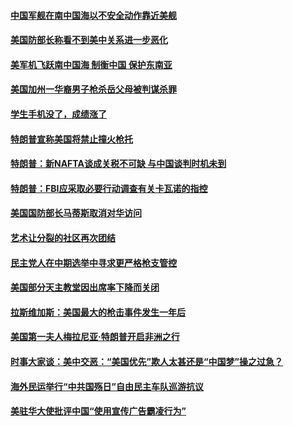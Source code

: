 #### [中国军舰在南中国海以不安全动作靠近美舰](../pages/zg_yre_rvq/4595977.md) 

#### [美国防部长称看不到美中关系进一步恶化](../pages/zg_yre_rvq/4595956.md) 

#### [美军机飞跃南中国海 制衡中国 保护东南亚](../pages/zg_yre_rvq/4595910.md) 

#### [美国加州一华裔男子枪杀岳父母被判谋杀罪](../pages/zg_yre_rvq/4595741.md) 

#### [学生手机没了，成绩涨了](../pages/zg_yre_rvq/4595699.md) 

#### [特朗普宣称美国将禁止撞火枪托](../pages/zg_yre_rvq/4595264.md) 

#### [特朗普：新NAFTA谈成关税不可缺 与中国谈判时机未到 ](../pages/zg_yre_rvq/4595222.md) 

#### [特朗普：FBI应采取必要行动调查有关卡瓦诺的指控 ](../pages/zg_yre_rvq/4595133.md) 

#### [美国国防部长马蒂斯取消对华访问](../pages/zg_yre_rvq/4595124.md) 

#### [艺术让分裂的社区再次团结](../pages/zg_yre_rvq/4594939.md) 

#### [民主党人在中期选举中寻求更严格枪支管控](../pages/zg_yre_rvq/4594932.md) 

#### [美国部分天主教堂因出席率下降而关闭](../pages/zg_yre_rvq/4594919.md) 

#### [拉斯维加斯：美国最大的枪击事件发生一年后](../pages/zg_yre_rvq/4594887.md) 

#### [美国第一夫人梅拉尼亚·特朗普开启非洲之行 ](../pages/zg_yre_rvq/4594752.md) 

#### [时事大家谈：美中交恶：“美国优先”欺人太甚还是“中国梦”操之过急？](../pages/zg_yre_rvq/4594661.md) 

#### [海外民运举行“中共国殇日”自由民主车队巡游抗议](../pages/zg_yre_rvq/4594425.md) 

#### [美驻华大使批评中国“使用宣传广告霸凌行为”](../pages/zg_yre_rvq/4594378.md) 

